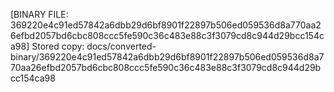 [BINARY FILE: 369220e4c91ed57842a6dbb29d6bf8901f22897b506ed059536d8a770aa26efbd2057bd6cbc808ccc5fe590c36c483e88c3f3079cd8c944d29bcc154ca98]
Stored copy: docs/converted-binary/369220e4c91ed57842a6dbb29d6bf8901f22897b506ed059536d8a770aa26efbd2057bd6cbc808ccc5fe590c36c483e88c3f3079cd8c944d29bcc154ca98
